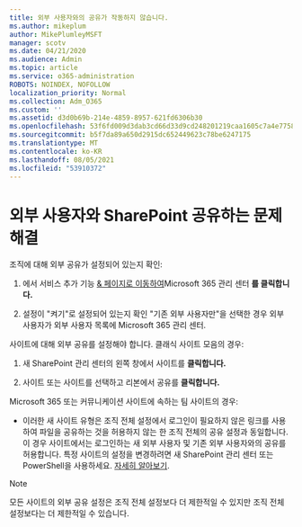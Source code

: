 ```yaml
---
title: 외부 사용자와의 공유가 작동하지 않습니다.
ms.author: mikeplum
author: MikePlumleyMSFT
manager: scotv
ms.date: 04/21/2020
ms.audience: Admin
ms.topic: article
ms.service: o365-administration
ROBOTS: NOINDEX, NOFOLLOW
localization_priority: Normal
ms.collection: Adm_O365
ms.custom: ''
ms.assetid: d3d0b69b-214e-4859-8957-621fd6306b30
ms.openlocfilehash: 53f6fd009d3dab3cd66d33d9cd248201219caa1605c7a4e7758a5a8d720f68c2
ms.sourcegitcommit: b5f7da89a650d2915dc652449623c78be6247175
ms.translationtype: MT
ms.contentlocale: ko-KR
ms.lasthandoff: 08/05/2021
ms.locfileid: "53910372"
---
```

# <a name="fix-problems-sharing-sharepoint-content-with-external-users"></a>외부 사용자와 SharePoint 공유하는 문제 해결

조직에 대해 외부 공유가 설정되어 있는지 확인:
  
1. 에서 서비스 추가 기능 [ &amp; 페이지로 이동하여](https://portal.office.com/adminportal/home#/Settings/ServicesAndAddIns)Microsoft 365 관리 센터 **를 클릭합니다.**
    
2. 설정이 "켜기"로 설정되어 있는지 확인 "기존 외부 사용자만"을 선택한 경우 외부 사용자가 외부 사용자 목록에 Microsoft 365 관리 센터.
    
사이트에 대해 외부 공유를 설정해야 합니다. 클래식 사이트 모음의 경우:
  
1. 새 SharePoint 관리 센터의 왼쪽 창에서 사이트를 **클릭합니다.**
    
2. 사이트 또는 사이트를 선택하고 리본에서 공유를 **클릭합니다.**
    
Microsoft 365 또는 커뮤니케이션 사이트에 속하는 팀 사이트의 경우:
  
- 이러한 새 사이트 유형은 조직 전체 설정에서 로그인이 필요하지 않은 링크를 사용하여 파일을 공유하는 것을 허용하지 않는 한 조직 전체의 공유 설정과 동일합니다. 이 경우 사이트에서는 로그인하는 새 외부 사용자 및 기존 외부 사용자와의 공유를 허용합니다. 특정 사이트의 설정을 변경하려면 새 SharePoint 관리 센터 또는 PowerShell을 사용하세요. [자세히 알아보기](https://go.microsoft.com/fwlink/?linkid=871863).
    
> [!NOTE]
> 모든 사이트의 외부 공유 설정은 조직 전체 설정보다 더 제한적일 수 있지만 조직 전체 설정보다는 더 제한적일 수 있습니다. 
  

